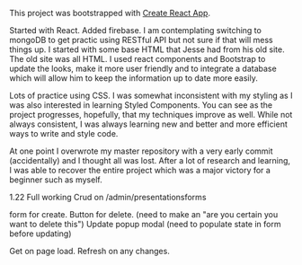 This project was bootstrapped with [Create React App](https://github.com/facebook/create-react-app).
 
Started with React. Added firebase. I am contemplating switching to mongoDB to get practic using RESTful API but not sure if that will mess things up. I started with some base HTML that Jesse had from his old site. The old site was all HTML. I used react components and Bootstrap to update the looks, make it more user friendly and to integrate a database which will allow him to keep the information up to date more easily. 

Lots of practice using CSS. I was somewhat inconsistent with my styling as I was also interested in learning Styled Components. You can see as the project progresses, hopefully, that my techniques improve as well. While not always consistent, I was always learning new and better and more efficient ways to write and style code.

At one point I overwrote my master repository with a very early commit (accidentally) and I thought all was lost. After a lot of research and learning, I was able to recover the entire project which was a major victory for a beginner such as myself.


1.22 Full working Crud on /admin/presentationsforms

form for create. Button for delete. (need to make an "are you certain you want to delete this")
Update popup modal (need to populate state in form before updating)

Get on page load. Refresh on any changes.